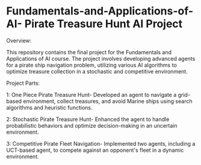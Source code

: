 # Fundamentals-and-Applications-of-AI- Pirate Treasure Hunt AI Project

Overview:

This repository contains the final project for the Fundamentals and Applications of AI course. The project involves developing advanced agents for a pirate ship navigation problem, utilizing various AI algorithms to optimize treasure collection in a stochastic and competitive environment.

Project Parts:

1: One Piece Pirate Treasure Hunt-
Developed an agent to navigate a grid-based environment, collect treasures, and avoid Marine ships using search algorithms and heuristic functions.

2: Stochastic Pirate Treasure Hunt-
Enhanced the agent to handle probabilistic behaviors and optimize decision-making in an uncertain environment.

3: Competitive Pirate Fleet Navigation-
Implemented two agents, including a UCT-based agent, to compete against an opponent's fleet in a dynamic environment.
